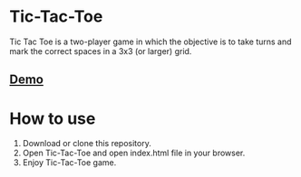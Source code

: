 # Tic-Tac-Toe

Tic Tac Toe is a two-player game in which the objective is to take turns and mark the correct spaces in a 3x3 (or larger) grid.

## [Demo](https://nandhinikarvendhan.github.io/Projects/Tic-Tac-Toe)

# How to use

1. Download or clone this repository.
2. Open Tic-Tac-Toe and open index.html file in your browser.
3. Enjoy Tic-Tac-Toe game.
